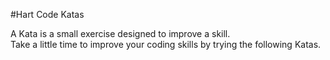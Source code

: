 #Hart Code Katas

A Kata is a small exercise designed to improve a skill.  
Take a little time to improve your coding skills by trying the following Katas.
